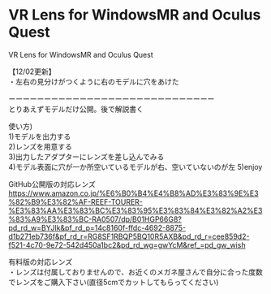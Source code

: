 # VR Lens for WindowsMR and Oculus Quest 
VR Lens for WindowsMR and Oculus Quest 

【12/02更新】  
・左右の見分けがつくように右のモデルに穴をあけた
  
  
  
    

ーーーーーーーーーーーーーーーーーーーーーーーーーーーーー  
とりあえずモデルだけ公開。後で解説書く


使い方)  
1)モデルを出力する  
2)レンズを用意する  
3)出力したアダプターにレンズを差し込んでみる  
4)モデル表面に穴が一か所空いているモデルが右、空いていないのが左
5)enjoy  
  
    
GitHub公開版の対応レンズ  
https://www.amazon.co.jp/%E6%B0%B4%E4%B8%AD%E3%83%9E%E3%82%B9%E3%82%AF-REEF-TOURER-%E3%83%AA%E3%83%BC%E3%83%95%E3%83%84%E3%82%A2%E3%83%A9%E3%83%BC-RA0507/dp/B01HGP66G8?pd_rd_w=BYJIk&pf_rd_p=14c8160f-ffdc-4692-8875-d1b271eb736f&pf_rd_r=RG8SF1RBQP5BQ10R5AXB&pd_rd_r=cee859d2-f521-4c70-9e72-542d450a1bc2&pd_rd_wg=gwYcM&ref_=pd_gw_wish
  
有料版の対応レンズ  
・レンズは付属しておりませんので、お近くのメガネ屋さんで自分に合った度数でレンズをご購入下さい(直径5cmでカットしてもらってください)
  
  
